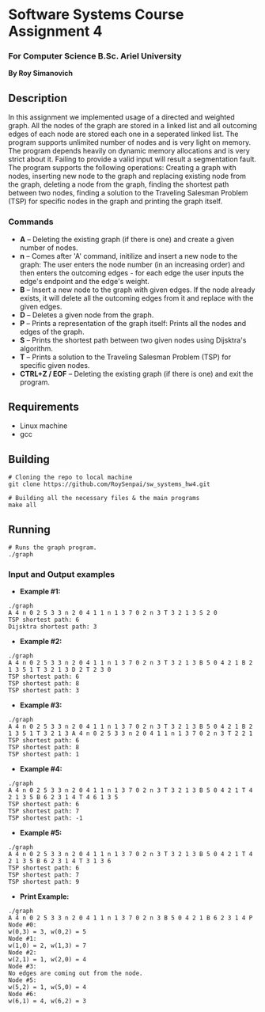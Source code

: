 # Software Systems Course Assignment 4
### For Computer Science B.Sc. Ariel University

**By Roy Simanovich**

## Description
In this assignment we implemented usage of a directed and weighted graph.
All the nodes of the graph are stored in a linked list and all outcoming
edges of each node are stored each one in a seperated linked list.
The program supports unlimited number of nodes and is very light on memory.
The program depends heavily on dynamic memory allocations and is very strict
about it. Failing to provide a valid input will result a segmentation fault.
The program supports the following operations: Creating a graph with nodes,
inserting new node to the graph and replacing existing node from the graph,
deleting a node from the graph, finding the shortest path between two nodes,
finding a solution to the Traveling Salesman Problem (TSP) for specific nodes
in the graph and printing the graph itself.

### Commands
* **A** – Deleting the existing graph (if there is one) and create a given
number of nodes.
* **n** – Comes after 'A' command, initilize and insert a new node to the
graph: The user enters the node number (in an increasing order) and then
enters the outcoming edges - for each edge the user inputs the edge's endpoint
and the edge's weight.
* **B** – Insert a new node to the graph with given edges. If the node already
exists, it will delete all the outcoming edges from it and replace with the
given edges.
* **D** – Deletes a given node from the graph.
* **P** – Prints a representation of the graph itself: Prints all the nodes and
edges of the graph.
* **S** – Prints the shortest path between two given nodes using Dijsktra's
algorithm.
* **T** – Prints a solution to the Traveling Salesman Problem (TSP) for specific
given nodes.
* **CTRL+Z / EOF** – Deleting the existing graph (if there is one) and exit
the program.


## Requirements
* Linux machine
* gcc

## Building
```
# Cloning the repo to local machine
git clone https://github.com/RoySenpai/sw_systems_hw4.git

# Building all the necessary files & the main programs
make all
```

## Running
```
# Runs the graph program.
./graph
```

### Input and Output examples
* **Example #1:**
```
./graph
A 4 n 0 2 5 3 3 n 2 0 4 1 1 n 1 3 7 0 2 n 3 T 3 2 1 3 S 2 0
TSP shortest path: 6 
Dijsktra shortest path: 3 
```

* **Example #2:**
```
./graph
A 4 n 0 2 5 3 3 n 2 0 4 1 1 n 1 3 7 0 2 n 3 T 3 2 1 3 B 5 0 4 2 1 B 2 1 3 5 1 T 3 2 1 3 D 2 T 2 3 0
TSP shortest path: 6 
TSP shortest path: 8 
TSP shortest path: 3 
```

* **Example #3:**
```
./graph
A 4 n 0 2 5 3 3 n 2 0 4 1 1 n 1 3 7 0 2 n 3 T 3 2 1 3 B 5 0 4 2 1 B 2 1 3 5 1 T 3 2 1 3 A 4 n 0 2 5 3 3 n 2 0 4 1 1 n 1 3 7 0 2 n 3 T 2 2 1
TSP shortest path: 6 
TSP shortest path: 8 
TSP shortest path: 1 
```

* **Example #4:**
```
./graph
A 4 n 0 2 5 3 3 n 2 0 4 1 1 n 1 3 7 0 2 n 3 T 3 2 1 3 B 5 0 4 2 1 T 4 2 1 3 5 B 6 2 3 1 4 T 4 6 1 3 5
TSP shortest path: 6 
TSP shortest path: 7 
TSP shortest path: -1 
```

* **Example #5:**
```
./graph
A 4 n 0 2 5 3 3 n 2 0 4 1 1 n 1 3 7 0 2 n 3 T 3 2 1 3 B 5 0 4 2 1 T 4 2 1 3 5 B 6 2 3 1 4 T 3 1 3 6
TSP shortest path: 6 
TSP shortest path: 7 
TSP shortest path: 9 
```

* **Print Example:**
```
./graph
A 4 n 0 2 5 3 3 n 2 0 4 1 1 n 1 3 7 0 2 n 3 B 5 0 4 2 1 B 6 2 3 1 4 P
Node #0:
w(0,3) = 3, w(0,2) = 5
Node #1:
w(1,0) = 2, w(1,3) = 7
Node #2:
w(2,1) = 1, w(2,0) = 4
Node #3:
No edges are coming out from the node.
Node #5:
w(5,2) = 1, w(5,0) = 4
Node #6:
w(6,1) = 4, w(6,2) = 3
```